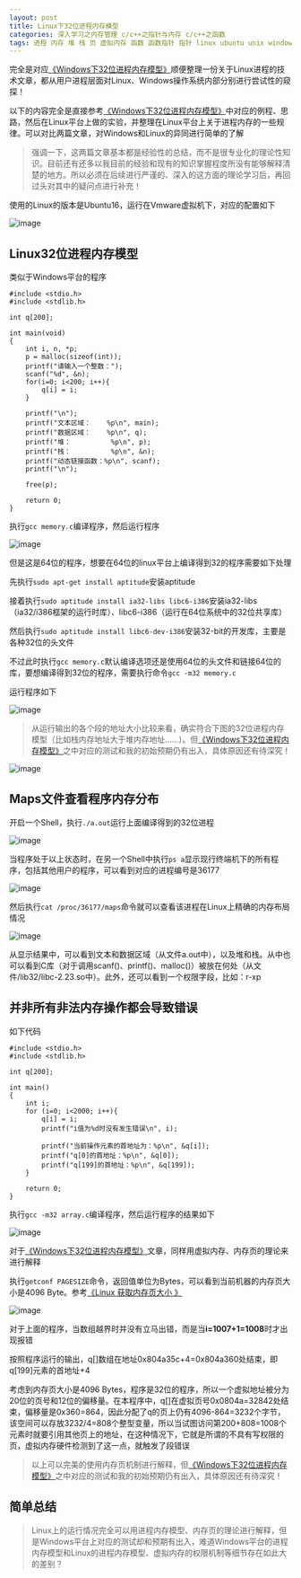 ```yaml
---
layout: post
title: Linux下32位进程内存模型
categories: 深入学习之内存管理 c/c++之指针与内存 c/c++之函数
tags: 进程 内存 堆 栈 页 虚拟内存 函数 函数指针 指针 linux ubuntu unix windows c c++ 页表寄存器 访问权限 编译 物理内存 RAM 32位 64位 编译原理 操作系统
---
```


完全是对应[《Windows下32位进程内存模型》](http://www.xumenger.com/01-windows-process-memory-20170101/)顺便整理一份关于Linux进程的技术文章，都从用户进程层面对Linux、Windows操作系统内部分别进行尝试性的窥探！

以下的内容完全是直接参考[《Windows下32位进程内存模型》](http://www.xumenger.com/01-windows-process-memory-20170101/)中对应的例程、思路，然后在Linux平台上做的实验，并整理在Linux平台上关于进程内存的一些规律。可以对比两篇文章，对Windows和Linux的异同进行简单的了解

>强调一下，这两篇文章基本都是经验性的总结，而不是很专业化的理论性知识。目前还有还多以我目前的经验和现有的知识掌握程度所没有能够解释清楚的地方。所以必须在后续进行严谨的、深入的这方面的理论学习后，再回过头对其中的疑问点进行补充！

使用的Linux的版本是Ubuntu16，运行在Vmware虚拟机下，对应的配置如下

![image](../media/image/2017-01-01/21.png)

## Linux32位进程内存模型

类似于Windows平台的程序

```
#include <stdio.h>
#include <stdlib.h>

int q[200];

int main(void)
{
    int i, n, *p;
    p = malloc(sizeof(int));
    printf("请输入一个整数：");
    scanf("%d", &n);
    for(i=0; i<200; i++){
        q[i] = i;
    }

    printf("\n");
    printf("文本区域：    %p\n", main);
    printf("数据区域：    %p\n", q);
    printf("堆：          %p\n", p);
    printf("栈：          %p\n", &n);
    printf("动态链接函数：%p\n", scanf);
    printf("\n");

    free(p);

    return 0;
}
```

执行`gcc memory.c`编译程序，然后运行程序

![image](../media/image/2017-01-01/22.png)

但是这是64位的程序，想要在64位的linux平台上编译得到32的程序需要如下处理

先执行`sudo apt-get install aptitude`安装aptitude

接着执行`sudo aptitude install ia32-libs libc6-i386`安装ia32-libs（ia32/i386框架的运行时库）、libc6-i386（运行在64位系统中的32位共享库）

然后执行`sudo aptitude install libc6-dev-i386`安装32-bit的开发库，主要是各种32位的头文件

不过此时执行`gcc memory.c`默认编译选项还是使用64位的头文件和链接64位的库，要想编译得到32位的程序，需要执行命令`gcc -m32 memory.c`

运行程序如下

![image](../media/image/2017-01-01/23.png)

>从运行输出的各个段的地址大小比较来看，确实符合下图的32位进程内存模型（比如栈内存地址大于堆内存地址……）。但[《Windows下32位进程内存模型》](http://www.xumenger.com/01-windows-process-memory-20170101/)之中对应的测试和我的初始预期仍有出入，具体原因还有待深究！

![image](../media/image/2017-01-01/24.png)

## Maps文件查看程序内存分布

开启一个Shell，执行`./a.out`运行上面编译得到的32位进程

![image](../media/image/2017-01-01/25.png)

当程序处于以上状态时，在另一个Shell中执行`ps a`显示现行终端机下的所有程序，包括其他用户的程序，可以看到对应的进程编号是36177

![image](../media/image/2017-01-01/26.png)

然后执行`cat /proc/36177/maps`命令就可以查看该进程在Linux上精确的内存布局情况

![image](../media/image/2017-01-01/27.png)

从显示结果中，可以看到文本和数据区域（从文件a.out中），以及堆和栈。从中也可以看到C库（对于调用scanf()、printf()、malloc()）被放在何处（从文件/lib32/libc-2.23.so中）。此外，还可以看到一个权限字段，比如：r-xp

## 并非所有非法内存操作都会导致错误

如下代码

```
#include <stdio.h>
#include <stdlib.h>

int q[200];

int main()
{
    int i;
    for (i=0; i<2000; i++){
        q[i] = i;
        printf("i值为%d时没有发生错误\n", i);

        printf("当前操作元素的首地址为：%p\n", &q[i]);
        printf("q[0]的首地址：%p\n", &q[0]);
        printf("q[199]的首地址：%p\n", &q[199]);
    }

    return 0;
}
```

执行`gcc -m32 array.c`编译程序，然后运行程序的结果如下

![image](../media/image/2017-01-01/28.png)

对于[《Windows下32位进程内存模型》](http://www.xumenger.com/01-windows-process-memory-20170101/)文章，同样用虚拟内存、内存页的理论来进行解释

执行`getconf PAGESIZE`命令，返回值单位为Bytes，可以看到当前机器的内存页大小是4096 Byte。参考[《Linux 获取内存页大小 》](http://blog.chinaunix.net/uid-16813896-id-5368280.html)

![image](../media/image/2017-01-01/29.png)

对于上面的程序，当数组越界时并没有立马出错，而是当**i=1007+1=1008**时才出现报错

按照程序运行的输出，q[]数组在地址0x804a35c+4=0x804a360处结束，即q[199]元素的首地址+4

考虑到内存页大小是4096 Bytes，程序是32位的程序，所以一个虚拟地址被分为20位的页号和12位的偏移量。在本程序中，q[]在虚拟页号0x0804a=32842处结束，偏移量是0x360=864，因此分配了q的页上仍有4096-864=3232个字节，该空间可以存放3232/4=808个整型变量，所以当试图访问第200+808=1008个元素时就要引用其他页上的地址，在这种情况下，它就是所谓的不具有写权限的页，虚拟内存硬件检测到了这一点，就触发了段错误

>以上可以完美的使用内存页机制进行解释，但[《Windows下32位进程内存模型》](http://www.xumenger.com/01-windows-process-memory-20170101/)之中对应的测试和我的初始预期仍有出入，具体原因还有待深究！

## 简单总结

>Linux上的运行情况完全可以用进程内存模型、内存页的理论进行解释，但是Windows平台上对应的测试却和预期有出入，难道Windows平台的进程内存模型和Linux的进程内存模型、虚拟内存的权限机制等细节存在如此大的差别？
